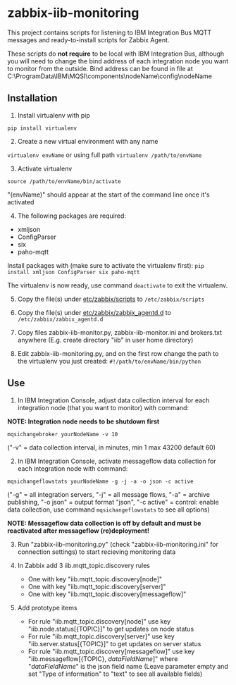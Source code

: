 # zabbix-iib-monitoring

This project contains scripts for listening to IBM Integration Bus MQTT messages and ready-to-install scripts for Zabbix Agent. 

These scripts do **not require** to be local with IBM Integration Bus, although you will need to change the bind address of each integration node you want to monitor from the outside. Bind address can be found in file at C:\ProgramData\IBM\MQSI\components\nodeName\config\nodeName

## Installation

1. Install virtualenv with pip

```pip install virtualenv```

2. Create a new virtual environment with any name

```virtualenv envName``` or using full path ```virtualenv /path/to/envName```

3. Activate virtualenv

```source /path/to/envName/bin/activate```

"(envName)" should appear at the start of the command line once it's activated

4. The following packages are required:
- xmljson
- ConfigParser
- six
- paho-mqtt

Install packages with (make sure to activate the virtualenv first):
```pip install xmljson ConfigParser six paho-mqtt```

The virtualenv is now ready, use command ```deactivate``` to exit the virtualenv.

5. Copy the file(s) under [etc/zabbix/scripts](etc/zabbix/scripts) to `/etc/zabbix/scripts`

6. Copy the file(s) under [etc/zabbix/zabbix_agentd.d](etc/zabbix/zabbix_agentd.d) to `/etc/zabbix/zabbix_agentd.d`

7. Copy files zabbix-iib-monitor.py, zabbix-iib-monitor.ini and brokers.txt anywhere (E.g. create directory "iib" in user home directory)

8. Edit zabbix-iib-monitoring.py, and on the first row change the path to the virtualenv you just created:
```#!/path/to/envName/bin/python``` 

## Use

1. In IBM Integration Console, adjust data collection interval for each integration node (that you want to monitor) with command:

**NOTE: Integration node needs to be shutdown first**
```
mqsichangebroker yourNodeName -v 10
```
("-v" = data collection interval, in minutes, min 1 max 43200 default 60)

2. In IBM Integration Console, activate messageflow data collection for each integration node with command:
```
mqsichangeflowstats yourNodeName -g -j -a -o json -c active
```
("-g" = all integration servers, "-j" = all message flows, "-a" = archive publishing, "-o json" = output format "json", "-c active" = control: enable data collection, use command ```mqsichangeflowstats``` to see all options)

**NOTE: Messageflow data collection is off by default and must be reactivated after messageflow (re)deployment!**

3. Run "zabbix-iib-monitoring.py" (check "zabbix-iib-monitoring.ini" for connection settings) to start recieving monitoring data

4. In Zabbix add 3 iib.mqtt_topic.discovery rules
   - One with key "iib.mqtt_topic.discovery[node]"
   - One with key "iib.mqtt_topic.discovery[server]"
   - One with key "iib.mqtt_topic.discovery[messageflow]"
   
5. Add prototype items
   - For rule "iib.mqtt_topic.discovery[node]" use key "iib.node.status[{TOPIC}]" to get updates on node status
   - For rule "iib.mqtt_topic.discovery[server]" use key "iib.server.status[{TOPIC}]" to get updates on server status
   - For rule "iib.mqtt_topic.discovery[messageflow]" use key "iib.messageflow[{TOPIC}, *dataFieldName*]" where "*dataFieldName*" is the json field name (Leave parameter empty and set "Type of information" to "text" to see all available fields)


